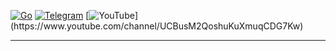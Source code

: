 [![Go](https://img.shields.io/badge/go-%2300ADD8.svg?style=for-the-badge&logo=go&logoColor=white)](https://go.dev/) [![Telegram](https://img.shields.io/badge/Telegram-2CA5E0?style=for-the-badge&logo=telegram&logoColor=white)](https://t.me/YonkoNostrada) [![YouTube]([https://img.shields.io/badge/Telegram-2CA5E0?style=for-the-badge&logo=telegram&logoColor=white](https://www.youtube.com/channel/UCBusM2QoshuKuXmuqCDG7Kw))](https://www.youtube.com/channel/UCBusM2QoshuKuXmuqCDG7Kw)

   
***
